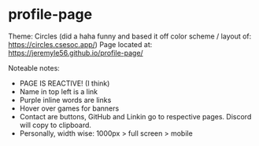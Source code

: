 # profile-page

Theme: Circles (did a haha funny and based it off color scheme / layout of: https://circles.csesoc.app/)
Page located at: https://jeremyle56.github.io/profile-page/

Noteable notes: 
- PAGE IS REACTIVE! (I think)
- Name in top left is a link
- Purple inline words are links
- Hover over games for banners
- Contact are buttons, GitHub and Linkin go to respective pages. Discord will copy to clipboard.
- Personally, width wise: 1000px > full screen > mobile
